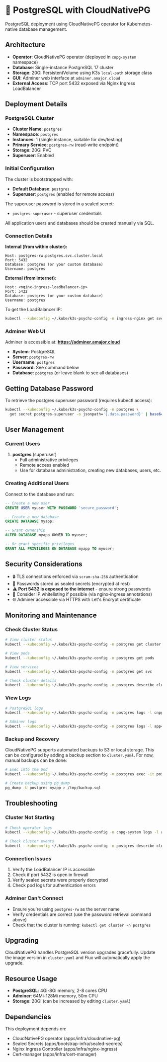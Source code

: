 # 🐘 PostgreSQL with CloudNativePG

PostgreSQL deployment using CloudNativePG operator for Kubernetes-native database management.

## Architecture

- **Operator**: CloudNativePG operator (deployed in `cnpg-system` namespace)
- **Database**: Single-instance PostgreSQL 17 cluster
- **Storage**: 20Gi PersistentVolume using K3s `local-path` storage class
- **GUI**: Adminer web interface at `adminer.amajor.cloud`
- **External Access**: TCP port 5432 exposed via Nginx Ingress LoadBalancer

## Deployment Details

### PostgreSQL Cluster

- **Cluster Name**: `postgres`
- **Namespace**: `postgres`
- **Instances**: 1 (single instance, suitable for dev/testing)
- **Primary Service**: `postgres-rw` (read-write endpoint)
- **Storage**: 20Gi PVC
- **Superuser**: Enabled

### Initial Configuration

The cluster is bootstrapped with:
- **Default Database**: `postgres`
- **Superuser**: `postgres` (enabled for remote access)

The superuser password is stored in a sealed secret:
- `postgres-superuser` - superuser credentials

All application users and databases should be created manually via SQL.

### Connection Details

**Internal (from within cluster):**
```
Host: postgres-rw.postgres.svc.cluster.local
Port: 5432
Database: postgres (or your custom database)
Username: postgres
```

**External (from internet):**
```
Host: <nginx-ingress-loadbalancer-ip>
Port: 5432
Database: postgres (or your custom database)
Username: postgres
```

To get the LoadBalancer IP:
```bash
kubectl --kubeconfig ~/.kube/k3s-psychz-config -n ingress-nginx get svc ingress-nginx-controller
```

### Adminer Web UI

Adminer is accessible at: **https://adminer.amajor.cloud**

- **System**: PostgreSQL
- **Server**: `postgres-rw`
- **Username**: `postgres`
- **Password**: See command below
- **Database**: `postgres` (or leave blank to see all databases)

## Getting Database Password

To retrieve the postgres superuser password (requires kubectl access):

```bash
kubectl --kubeconfig ~/.kube/k3s-psychz-config -n postgres \
  get secret postgres-superuser -o jsonpath='{.data.password}' | base64 -d && echo
```

## User Management

### Current Users

1. **postgres** (superuser)
   - Full administrative privileges
   - Remote access enabled
   - Use for database administration, creating new databases, users, etc.

### Creating Additional Users

Connect to the database and run:

```sql
-- Create a new user
CREATE USER myuser WITH PASSWORD 'secure_password';

-- Create a new database
CREATE DATABASE myapp;

-- Grant ownership
ALTER DATABASE myapp OWNER TO myuser;

-- Or grant specific privileges
GRANT ALL PRIVILEGES ON DATABASE myapp TO myuser;
```

## Security Considerations

- 🔒 TLS connections enforced via `scram-sha-256` authentication
- 🔐 Passwords stored as sealed secrets (encrypted at rest)
- ⚠️ **Port 5432 is exposed to the internet** - ensure strong passwords
- 🔑 Consider IP whitelisting if possible (via nginx-ingress annotations)
- 🌐 Adminer accessible via HTTPS with Let's Encrypt certificate

## Monitoring and Maintenance

### Check Cluster Status

```bash
# View cluster status
kubectl --kubeconfig ~/.kube/k3s-psychz-config -n postgres get cluster postgres

# View pods
kubectl --kubeconfig ~/.kube/k3s-psychz-config -n postgres get pods

# View services
kubectl --kubeconfig ~/.kube/k3s-psychz-config -n postgres get svc

# Check cluster details
kubectl --kubeconfig ~/.kube/k3s-psychz-config -n postgres describe cluster postgres
```

### View Logs

```bash
# PostgreSQL logs
kubectl --kubeconfig ~/.kube/k3s-psychz-config -n postgres logs -l cnpg.io/cluster=postgres -f

# Adminer logs
kubectl --kubeconfig ~/.kube/k3s-psychz-config -n postgres logs -l app=adminer -f
```

### Backup and Recovery

CloudNativePG supports automated backups to S3 or local storage. This can be configured by adding a backup section to `cluster.yaml`. For now, manual backups can be done:

```bash
# Exec into the pod
kubectl --kubeconfig ~/.kube/k3s-psychz-config -n postgres exec -it postgres-1 -- bash

# Create backup using pg_dump
pg_dump -U postgres myapp > /tmp/backup.sql
```

## Troubleshooting

### Cluster Not Starting

```bash
# Check operator logs
kubectl --kubeconfig ~/.kube/k3s-psychz-config -n cnpg-system logs -l app.kubernetes.io/name=cloudnative-pg -f

# Check cluster events
kubectl --kubeconfig ~/.kube/k3s-psychz-config -n postgres describe cluster postgres
```

### Connection Issues

1. Verify the LoadBalancer IP is accessible
2. Check if port 5432 is open in firewall
3. Verify sealed secrets were properly decrypted
4. Check pod logs for authentication errors

### Adminer Can't Connect

- Ensure you're using `postgres-rw` as the server name
- Verify credentials are correct (use the password retrieval command above)
- Check that the cluster is running: `kubectl get cluster -n postgres`

## Upgrading

CloudNativePG handles PostgreSQL version upgrades gracefully. Update the image version in `cluster.yaml` and Flux will automatically apply the upgrade.

## Resource Usage

- **PostgreSQL**: 4Gi-8Gi memory, 2-8 cores CPU
- **Adminer**: 64Mi-128Mi memory, 50m CPU
- **Storage**: 20Gi (can be increased by editing `cluster.yaml`)

## Dependencies

This deployment depends on:
- CloudNativePG operator (apps/infra/cloudnative-pg)
- Sealed Secrets (apps/bootstrap-infra/sealed-secrets)
- Nginx Ingress Controller (apps/infra/nginx-ingress)
- Cert-manager (apps/infra/cert-manager)
